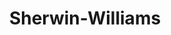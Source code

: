 ---
title: "Sherwin-Williams"
url: /lutherville/sherwin-williams-greenspring-drive/
shop: Farben
---
